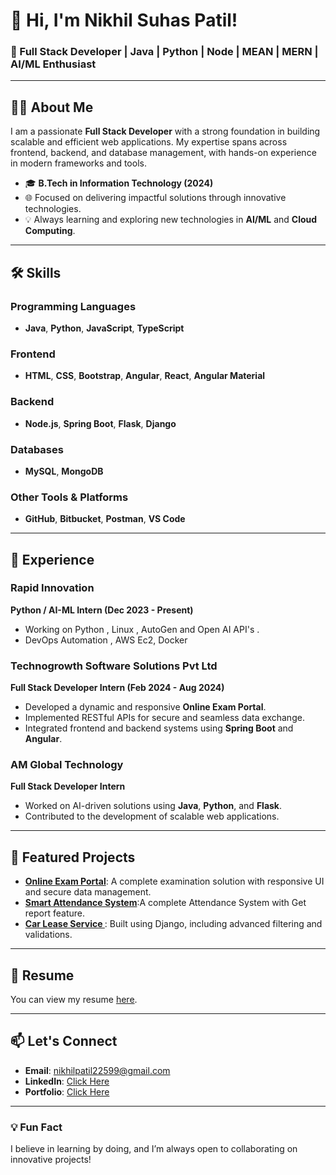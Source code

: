 # 👋 Hi, I'm Nikhil Suhas Patil! 

### 🚀 Full Stack Developer | Java | Python | Node | MEAN | MERN | AI/ML Enthusiast

---

## 👨‍💻 About Me
I am a passionate **Full Stack Developer** with a strong foundation in building scalable and efficient web applications. My expertise spans across frontend, backend, and database management, with hands-on experience in modern frameworks and tools.

- 🎓 **B.Tech in Information Technology (2024)**
- 🌐 Focused on delivering impactful solutions through innovative technologies.
- 💡 Always learning and exploring new technologies in **AI/ML** and **Cloud Computing**.

---

## 🛠 Skills
### **Programming Languages**
- **Java**, **Python**, **JavaScript**, **TypeScript**

### **Frontend**
- **HTML**, **CSS**, **Bootstrap**, **Angular**, **React**, **Angular Material**

### **Backend**
- **Node.js**, **Spring Boot**, **Flask**, **Django**

### **Databases**
- **MySQL**, **MongoDB**

### **Other Tools & Platforms**
- **GitHub**, **Bitbucket**, **Postman**, **VS Code**

---

## 💼 Experience

### **Rapid Innovation**
**Python / AI-ML Intern (Dec 2023 - Present)**
- Working on Python , Linux , AutoGen and Open AI API's .
- DevOps Automation , AWS Ec2, Docker
  
### **Technogrowth Software Solutions Pvt Ltd**
**Full Stack Developer Intern (Feb 2024 - Aug 2024)**
- Developed a dynamic and responsive **Online Exam Portal**.
- Implemented RESTful APIs for secure and seamless data exchange.
- Integrated frontend and backend systems using **Spring Boot** and **Angular**.

### **AM Global Technology**
**Full Stack Developer Intern**
- Worked on AI-driven solutions using **Java**, **Python**, and **Flask**.
- Contributed to the development of scalable web applications.
---

## 📂 Featured Projects
- **[Online Exam Portal](https://github.com/your-repo)**: A complete examination solution with responsive UI and secure data management.
- **[Smart Attendance System](https://github.com/your-repo)**:A complete Attendance System with Get report feature.
- **[Car Lease Service ](https://github.com/your-repo)**: Built using Django, including advanced filtering and validations.

---

## 📜 Resume
You can view my resume [here](https://drive.google.com/file/d/1FBzJiEXbEmHG1V7Yj4qWtoox_fcEY_hh/view?usp=sharing).

---

## 📫 Let's Connect
- **Email**: [nikhilpatil22599@gmail.com](mailto:nikhilpatil22599@gmail.com)
- **LinkedIn**: [Click Here](https://www.linkedin.com/in/nikhil-patil1008/)
- **Portfolio**: [Click Here](https://www.linkedin.com/in/nikhil-patil1008/)

---

### 💡 Fun Fact
I believe in learning by doing, and I’m always open to collaborating on innovative projects!

